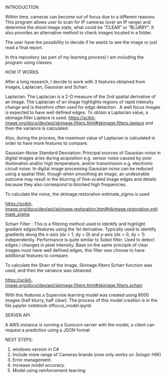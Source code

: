 INTRODUCTION

Within time, cameras can become out of focus due to a different reasons. This program allows user to scan for IP cameras (over an IP range) and determine the shoot image state, what could be “CLEAR” or “BLURRY”. It also provides an alternative method to check images located in a folder.

The user have the possibility to  decide if he wants to see the image or just read a final report.

In this repository (as part of my learning process) I am including the program using classes. 

HOW IT WORKS

After a long research,  I decide to work with 3 features obtained from images, Laplacian, Gaussian and Scharr.

Laplacian: The Laplacian is a 2-D measure of the 2nd spatial derivative of an image. The Laplacian of an image highlights regions of rapid intensity change and is therefore often used for edge detection . A well focus images is expected to have well defined edges. To obtain a Laplacian value, a skimage.filter Laplace is used. 
https://scikit-image.org/docs/dev/api/skimage.filters.html#skimage.filters.laplace and then the variance is calculated.

Also, during the process, the maximum value of Laplacian is calculated in order to have more features to compare.


Gaussian-Noise Standard Desviation: Principal sources of Gaussian noise in digital images arise during acquisition e.g. sensor noise caused by poor illumination and/or high temperature, and/or transmission e.g. electronic circuit noise. In digital image processing Gaussian noise can be reduced using a spatial filter, though when smoothing an image, an undesirable outcome may result in the blurring of fine-scaled image edges and details because they also correspond to blocked high frequencies. 

To calculate the noise, the skimage.restoration estimate_sigma is used  

https://scikit-image.org/docs/dev/api/skimage.restoration.html#skimage.restoration.estimate_sigma


Scharr Filter :  This is a filtering method used to identify and highlight gradient edges/features using the 1st derivative. Typically used to identify gradients along the x-axis (dx = 1, dy = 0) and y-axis (dx = 0, dy = 1) independently. Performance is quite similar to Sobel filter. Used to detect edges / changes in pixel intensity. Base on the same principle of clear images must have well defined edges, this filter was choose to have additional features to compare.

To calculate the Sharr of the image, Skimage.filters Scharr function was used, and then the variance was obtained.

https://scikit-image.org/docs/dev/api/skimage.filters.html#skimage.filters.scharr



With this features a Supervise learning model was created using 6000 images (half blurry, half clear). The process of this model creation is in the file jupyter notebook offocus_model.ipynb

SERVER API

A AWS instance is running a Gunicorn server with the model, a client can request a prediction using a JSON format


NEXT STEPS:
1. windows version in C#
2. Include more range of Cameras brands (now only works on 3xlogic-HIK)
3. Error management.
4. increase model accuracy.
5. Model using reinforcement learning
